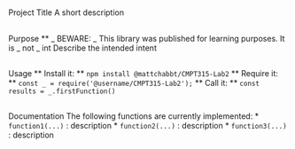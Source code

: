 #
Project Title
A short description
##
Purpose
**
_
BEWARE:
_
This library was published for learning purposes. It is
_
not
_
int
Describe the intended intent
##
Usage
**
Install it:
**
`
npm install @mattchabbt/CMPT315-Lab2
`
**
Require it:
**
`
const _ = require('@username/CMPT315-Lab2');
`
**
Call it:
**
`
const results = _.firstFunction()
`
##
Documentation
The following functions are currently implemented:
*
`
function1(...)
`
: description
*
`
function2(...)
`
: description
*
`
function3(...)
`
: description